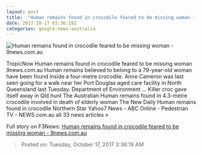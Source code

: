 ```yaml
---
layout: post
title:  "Human remains found in crocodile feared to be missing woman - 9news.com.au"
date: 2017-10-17 03:36:19Z
categories: google-news-australia
---
```


![Human remains found in crocodile feared to be missing woman - 9news.com.au](https://cf-images.ap-southeast-2.prod.boltdns.net/v1/static/664969388001/5e78f45f-611a-40df-943b-d771a38c99d5/645a2d22-8b35-452a-b3ef-9c243fd3c364/640x360/match/image.jpg)

TropicNow Human remains found in crocodile feared to be missing woman 9news.com.au Human remains believed to belong to a 79-year-old woman have been found inside a four-metre crocodile. Anne Cameron was last seen going for a walk near her Port Douglas aged care facility in North Queensland last Tuesday. Department of Environment ... Killer croc gave itself away in Qld hunt The Australian Human remains found in 4.3-metre crocodile involved in death of elderly woman The New Daily Human remains found in crocodile Northern Star Yahoo7 News - ABC Online - Pedestrian TV - NEWS.com.au all 33 news articles »


Full story on F3News: [Human remains found in crocodile feared to be missing woman - 9news.com.au](http://www.f3nws.com/n/cYajVB)

> Posted on: Tuesday, October 17, 2017 3:36:19 AM
